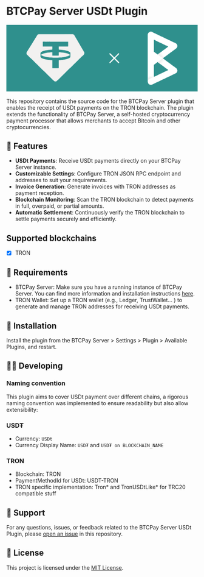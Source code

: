 # BTCPay Server USDt Plugin

![BTCPay USDt Plugin](Docs/banner.png)

This repository contains the source code for the BTCPay Server plugin that enables the receipt of USDt payments on the TRON blockchain. 
The plugin extends the functionality of BTCPay Server, a self-hosted cryptocurrency payment processor that allows merchants to accept Bitcoin and other cryptocurrencies.

## 🎨 Features

- **USDt Payments**: Receive USDt payments directly on your BTCPay Server instance.
- **Customizable Settings**: Configure TRON JSON RPC endpoint and addresses to suit your requirements.
- **Invoice Generation**: Generate invoices with TRON addresses as payment reception.
- **Blockchain Monitoring**: Scan the TRON blockchain to detect payments in full, overpaid, or partial amounts.
- **Automatic Settlement**: Continuously verify the TRON blockchain to settle payments securely and efficiently.

## Supported blockchains

- [x] TRON 

## 📗 Requirements

- BTCPay Server: Make sure you have a running instance of BTCPay Server. You can find more information and installation instructions [here](https://docs.btcpayserver.org/).
- TRON Wallet: Set up a TRON wallet (e.g., Ledger, TrustWallet... ) to generate and manage TRON addresses for receiving USDt payments.

## 🚀 Installation

Install the plugin from the BTCPay Server > Settings > Plugin > Available Plugins, and restart.

## 🧑‍💻 Developing
### Naming convention
This plugin aims to cover USDt payment over different chains, a rigorous naming convention was implemented to ensure readability but also allow extensibility:

### USD₮
- Currency: `USDt`  
- Currency Display Name: `USD₮` and `USD₮ on BLOCKCHAIN_NAME`

### TRON
- Blockchain: TRON
- PaymentMethodId for USDt: USDT-TRON
- TRON specific implementation: Tron* and TronUSDtLike* for TRC20 compatible stuff


## 💚 Support

For any questions, issues, or feedback related to the BTCPay Server USDt Plugin, please [open an issue](https://github.com/b0l0k/BTCPayServer.Plugins.TronUSDt/issues) in this repository.

## 📝 License

This project is licensed under the [MIT License](LICENSE).
